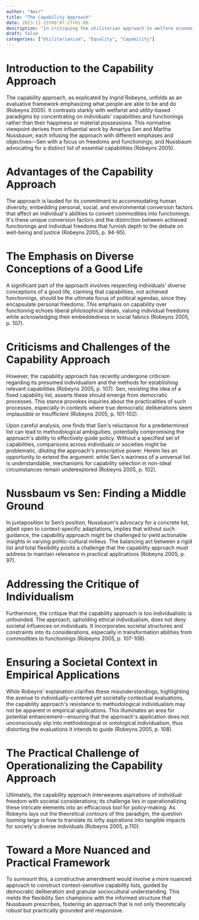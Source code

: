 ```yaml
---
author: "Amir"
title: "The Capability Approach"
date: 2023-11-15T00:07:27+01:00
description: "In critiquing the utilitarian approach to welfare economics, Amartya Sen and Martha Nussbaum developed the capability approach, which focuses on the freedom to achieve valuable functionings as the metric of well-being."
draft: false
categories: ["Utilitarianism", "Equality", "Capability"]
---
```

# Introduction to the Capability Approach

The capability approach, as explicated by Ingrid Robeyns, unfolds as an evaluative framework emphasizing what people are able to be and do (Robeyns 2005). It contrasts starkly with welfarist and utility-based paradigms by concentrating on individuals' capabilities and functionings rather than their happiness or material possessions. This normative viewpoint derives from influential work by Amartya Sen and Martha Nussbaum, each infusing the approach with different emphases and objectives—Sen with a focus on freedoms and functionings, and Nussbaum advocating for a distinct list of essential capabilities (Robeyns 2005).

# Advantages of the Capability Approach

The approach is lauded for its commitment to accommodating human diversity, embedding personal, social, and environmental conversion factors that affect an individual's abilities to convert commodities into functionings. It's these unique conversion factors and the distinction between achieved functionings and individual freedoms that furnish depth to the debate on well-being and justice (Robeyns 2005, p. 94-95).

# The Emphasis on Diverse Conceptions of a Good Life

A significant part of the approach involves respecting individuals' diverse conceptions of a good life, claiming that capabilities, not achieved functionings, should be the ultimate focus of political agendas, since they encapsulate personal freedoms. This emphasis on capability over functioning echoes liberal philosophical ideals, valuing individual freedoms while acknowledging their embeddedness in social fabrics (Robeyns 2005, p. 107).

# Criticisms and Challenges of the Capability Approach

However, the capability approach has recently undergone criticism regarding its presumed individualism and the methods for establishing relevant capabilities (Robeyns 2005, p. 107). Sen, resisting the idea of a fixed capability list, asserts these should emerge from democratic processes. This stance provokes inquiries about the practicalities of such processes, especially in contexts where true democratic deliberations seem implausible or insufficient (Robeyns 2005, p. 101-102).

Upon careful analysis, one finds that Sen's reluctance for a predetermined list can lead to methodological ambiguities, potentially compromising the approach's ability to effectively guide policy. Without a specified set of capabilities, comparisons across individuals or societies might be problematic, diluting the approach's prescriptive power. Herein lies an opportunity to extend the argument: while Sen's wariness of a universal list is understandable, mechanisms for capability selection in non-ideal circumstances remain underexplored (Robeyns 2005, p. 102).

# Nussbaum vs Sen: Finding a Middle Ground

In juxtaposition to Sen’s position, Nussbaum's advocacy for a concrete list, albeit open to context-specific adaptations, implies that without such guidance, the capability approach might be challenged to yield actionable insights in varying politic-cultural milieus. The balancing act between a rigid list and total flexibility posits a challenge that the capability approach must address to maintain relevance in practical applications (Robeyns 2005, p. 97).

# Addressing the Critique of Individualism

Furthermore, the critique that the capability approach is too individualistic is unfounded. The approach, upholding ethical individualism, does not deny societal influences on individuals. It incorporates societal structures and constraints into its considerations, especially in transformation abilities from commodities to functionings (Robeyns 2005, p. 107-108).

# Ensuring a Societal Context in Empirical Applications

While Robeyns' explanation clarifies these misunderstandings, highlighting the avenue to individually-centered yet societally contextual evaluations, the capability approach's resistance to methodological individualism may not be apparent in empirical applications. This illuminates an area for potential enhancement—ensuring that the approach's application does not unconsciously slip into methodological or ontological individualism, thus distorting the evaluations it intends to guide (Robeyns 2005, p. 108).

# The Practical Challenge of Operationalizing the Capability Approach

Ultimately, the capability approach interweaves aspirations of individual freedom with societal considerations; its challenge lies in operationalizing these intricate elements into an efficacious tool for policy-making. As Robeyns lays out the theoretical contours of this paradigm, the question looming large is how to translate its lofty aspirations into tangible impacts for society's diverse individuals (Robeyns 2005, p.110).

# Toward a More Nuanced and Practical Framework

To surmount this, a constructive amendment would involve a more nuanced approach to construct context-sensitive capability lists, guided by democratic deliberation and granular sociocultural understanding. This melds the flexibility Sen champions with the informed structure that Nussbaum prescribes, fostering an approach that is not only theoretically robust but practically grounded and responsive.